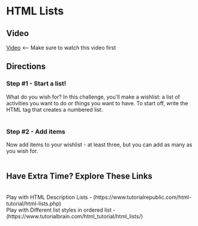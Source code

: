 # HTML Lists <br>

## Video

[Video](https://youtu.be/6fmob-VeAMo) <-- Make sure to watch this video first

## Directions

### Step #1 - Start a list! <br>

What do you wish for? In this challenge, you'll make a wishlist: a list of activities you want to do or things you want to have. To start off, write the HTML tag that creates a numbered list.
<br><br>

### Step #2 - Add items <br>

Now add items to your wishlist - at least three, but you can add as many as you wish for.
<br><br>

## Have Extra Time? Explore These Links

<br>
Play with HTML Description Lists - (https://www.tutorialrepublic.com/html-tutorial/html-lists.php)
<br>
Play with Different list styles in ordered list - (https://www.tutorialbrain.com/html_tutorial/html_lists/)
